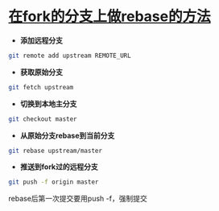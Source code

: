 # [在fork的分支上做rebase的方法](https://gist.github.com/ravibhure/a7e0918ff4937c9ea1c456698dcd58aa)

* **添加远程分支**

```bash
git remote add upstream REMOTE_URL
```

* **获取原始分支**

```bash
git fetch upstream
```

* **切换到本地主分支**

```bash
git checkout master
```

* **从原始分支rebase到当前分支**

```bash
git rebase upstream/master
```

* **推送到fork过的远程分支**

```bash
git push -f origin master
```

rebase后第一次提交要用push -f，强制提交

